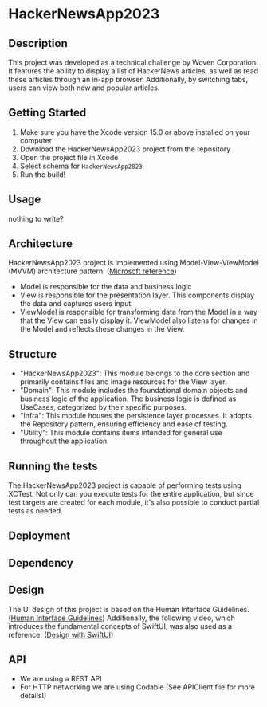 # HackerNewsApp2023

## Description
This project was developed as a technical challenge by Woven Corporation.
It features the ability to display a list of HackerNews articles,
as well as read these articles through an in-app browser. Additionally,
by switching tabs, users can view both new and popular articles.

## Getting Started
1. Make sure you have the Xcode version 15.0 or above installed on your computer
2. Download the HackerNewsApp2023 project from the repository
3. Open the project file in Xcode
4. Select schema for `HackerNewsApp2023`
5. Run the build!

## Usage
nothing to write?

## Architecture
HackerNewsApp2023 project is implemented using Model-View-ViewModel (MVVM) architecture pattern. ([Microsoft reference](https://learn.microsoft.com/en-us/dotnet/architecture/maui/mvvm))

- Model is responsible for the data and business logic
- View is responsible for the presentation layer. This components display the data and captures users input.
- ViewModel is responsible for transforming data from the Model in a way that the View can easily display it. ViewModel also listens for changes in the Model and reflects these changes in the View.  

## Structure
- "HackerNewsApp2023": This module belongs to the core section and primarily contains files and image resources for the View layer.
- "Domain": This module includes the foundational domain objects and business logic of the application. The business logic is defined as UseCases, categorized by their specific purposes.
- "Infra": This module houses the persistence layer processes. It adopts the Repository pattern, ensuring efficiency and ease of testing.
- "Utility": This module contains items intended for general use throughout the application.

## Running the tests
The HackerNewsApp2023 project is capable of performing tests using XCTest.
Not only can you execute tests for the entire application,
but since test targets are created for each module, it's also possible to conduct partial tests as needed.

## Deployment

## Dependency

## Design
The UI design of this project is based on the Human Interface Guidelines. ([Human Interface Guidelines](https://developer.apple.com/design/human-interface-guidelines))
Additionally, the following video, which introduces the fundamental concepts of SwiftUI, was also used as a reference. ([Design with SwiftUI](https://developer.apple.com/videos/play/wwdc2023/10115/))

## API
- We are using a REST API
- For HTTP networking we are using Codable (See APIClient file for more details!)
